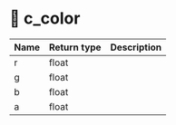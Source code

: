 # 🧸 c\_color

| Name | Return type | Description |
| ---- | ----------- | ----------- |
| r    | float       |             |
| g    | float       |             |
| b    | float       |             |
| a    | float       |             |
